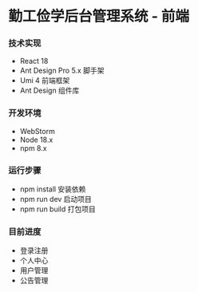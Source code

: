 # 勤工俭学后台管理系统 - 前端
### 技术实现
- React 18
- Ant Design Pro 5.x 脚手架
- Umi 4 前端框架
- Ant Design 组件库
### 开发环境
- WebStorm 
- Node 18.x
- npm 8.x
### 运行步骤
- npm install 安装依赖
- npm run dev 启动项目
- npm run build 打包项目
### 目前进度
- 登录注册
- 个人中心
- 用户管理
- 公告管理
